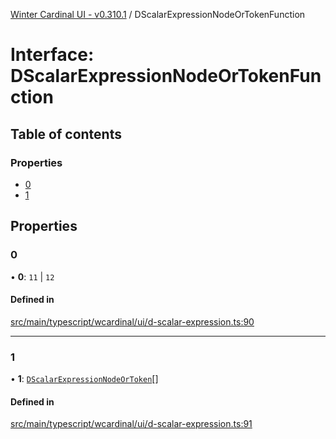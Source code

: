 [Winter Cardinal UI - v0.310.1](../index.md) / DScalarExpressionNodeOrTokenFunction

# Interface: DScalarExpressionNodeOrTokenFunction

## Table of contents

### Properties

- [0](DScalarExpressionNodeOrTokenFunction.md#0)
- [1](DScalarExpressionNodeOrTokenFunction.md#1)

## Properties

### 0

• **0**: ``11`` \| ``12``

#### Defined in

[src/main/typescript/wcardinal/ui/d-scalar-expression.ts:90](https://github.com/winter-cardinal/winter-cardinal-ui/blob/v0.310.1/src/main/typescript/wcardinal/ui/d-scalar-expression.ts#L90)

___

### 1

• **1**: [`DScalarExpressionNodeOrToken`](../index.md#dscalarexpressionnodeortoken)[]

#### Defined in

[src/main/typescript/wcardinal/ui/d-scalar-expression.ts:91](https://github.com/winter-cardinal/winter-cardinal-ui/blob/v0.310.1/src/main/typescript/wcardinal/ui/d-scalar-expression.ts#L91)
